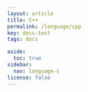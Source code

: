 ```yaml
---
layout: article
title: C++
permalink: /language/cpp
key: docs-test
tags: docs

aside:
  toc: true
sidebar:
  nav: language-c
license: false
---
```

<!--more-->

